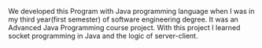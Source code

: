 We developed this Program with Java programming language when I was in my third year(first semester) of software engineering degree.
It was an Advanced Java Programming course project. With this project I learned socket programming in Java and the logic of server-client.
